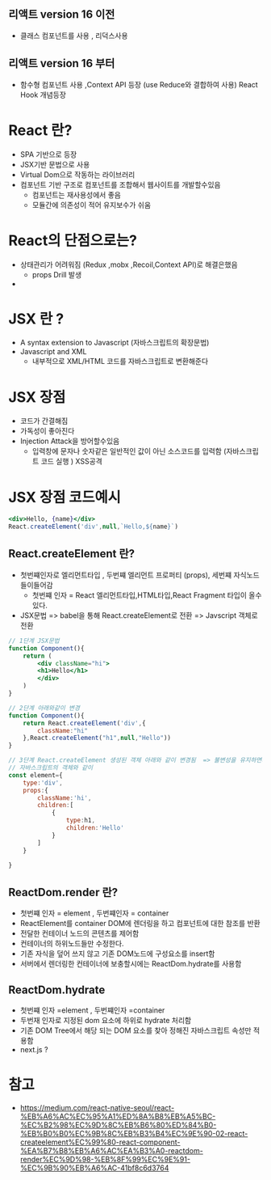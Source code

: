 ## 리액트 version 16 이전
- 클래스 컴포넌트를 사용 , 리덕스사용

## 리액트 version 16 부터
- 함수형 컴포넌트 사용 ,Context API 등장 (use Reduce와 결합하여 사용) React Hook 개념등장


# React 란?
- SPA 기반으로 등장 
- JSX기반 문법으로 사용 
- Virtual Dom으로 작동하는 라이브러리
- 컴포넌트 기반 구조로 컴포넌트를 조합해서 웹사이트를 개발할수있음 
  - 컴포넌트는 재사용성에서 좋음 
  - 모듈간에 의존성이 적어 유지보수가 쉬움

# React의 단점으로는?
  - 상태관리가 어려워짐 (Redux ,mobx ,Recoil,Context API)로 해결은했음
    - props Drill 발생
 - 


# JSX 란 ?
- A syntax extension to Javascript (자바스크립트의 확장문법)
- Javascript and XML 
  - 내부적으로 XML/HTML 코드를 자바스크립트로 변환해준다

# JSX 장점
- 코드가 간결해짐 
- 가독성이 좋아진다
- Injection Attack을 방어할수있음
  - 입력창에 문자나 숫자같은 일반적인 값이 아닌 소스코드를 입력함 (자바스크립트 코드 실행 ) XSS공격


# JSX 장점 코드예시
~~~jsx
<div>Hello, {name}</div>
React.createElement('div',null,`Hello,${name}`)
~~~


## React.createElement 란?
- 첫번쨰인자로 엘리먼트타입 , 두번쨰 엘리먼트 프로퍼티 (props), 세번쨰 자식노드들이들어감 
  - 첫번쨰 인자 = React 엘리먼트타입,HTML타입,React Fragment 타입이 올수있다.
- JSX문법 => babel을 통해 React.createElement로 전환 => Javscript 객체로 전환


~~~ jsx
// 1단계 JSX문법 
function Component(){
    return (
        <div className="hi">
        <h1>Hello</h1>
        </div>
    )
} 

// 2단계 아래와같이 변경
function Component(){
    return React.createElement('div',{
        className:"hi"
    },React.createElement("h1",null,"Hello"))
}

// 3단계 React.createElement 생성된 객체 아래와 같이 변경됨  => 불변성을 유지하면서 생성됨 
// 자바스크립트의 객체와 같이 
const element={
    type:'div',
    props:{
        className:'hi',
        children:[
            {
                type:h1,
                children:'Hello'
            }
        ]
    }

}
~~~


## ReactDom.render 란?
- 첫번쨰 인자 = element , 두번쨰인자 = container
- ReactElement를 container DOM에 렌더링을 하고 컴포넌트에 대한 참조를 반환
- 전달한 컨테이너 노드의 콘텐츠를 제어함
- 컨테이너의 하위노드들만 수정한다.
- 기존 자식을 덮어 쓰지 않고 기존 DOM노드에 구성요소를 insert함 
- 서버에서 렌더링한 컨테이너에 보충할시에는 ReactDom.hydrate를 사용함


## ReactDom.hydrate
- 첫번쨰 인자 =element , 두번쨰인자 =container
- 두번재 인자로 지정된 dom 요소에 하위로 hydrate 처리함
- 기존 DOM Tree에서 해당 되는 DOM 요소를 찾아 정해진 자바스크립트 속성만 적용함 
- next.js ?

 # 참고 

 - https://medium.com/react-native-seoul/react-%EB%A6%AC%EC%95%A1%ED%8A%B8%EB%A5%BC-%EC%B2%98%EC%9D%8C%EB%B6%80%ED%84%B0-%EB%B0%B0%EC%9B%8C%EB%B3%B4%EC%9E%90-02-react-createelement%EC%99%80-react-component-%EA%B7%B8%EB%A6%AC%EA%B3%A0-reactdom-render%EC%9D%98-%EB%8F%99%EC%9E%91-%EC%9B%90%EB%A6%AC-41bf8c6d3764

 